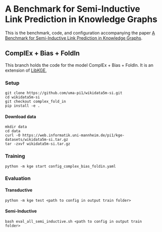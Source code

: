 # A Benchmark for Semi-Inductive Link Prediction in Knowledge Graphs

This is the benchmark, code, and configuration accompanying the paper [A Benchmark for Semi-Inductive Link Prediction in Knowledge Graphs]().

## ComplEx + Bias + FoldIn

This branch holds the code for the model ComplEx + Bias + FoldIn.
It is an extension of [LibKGE](https://github.com/uma-pi1/kge),

### Setup

```
git clone https://github.com/uma-pi1/wikidata5m-si.git
cd wikidata5m-si
git checkout complex_fold_in
pip install -e .
```

#### Download data

```
mkdir data
cd data
curl -O https://web.informatik.uni-mannheim.de/pi1/kge-datasets/wikidata5m-si.tar.gz
tar -zxvf wikidata5m-si.tar.gz
```

### Training

```
python -m kge start config_complex_bias_foldin.yaml
```

### Evaluation

#### Transductive

```
python -m kge test <path to config in output train folder>
```


#### Semi-Inductive

```
bash eval_all_semi_inductive.sh <path to config in output train folder>
```


